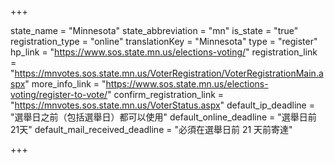 +++

state_name = "Minnesota"
state_abbreviation = "mn"
is_state = "true"
registration_type = "online"
translationKey = "Minnesota"
type = "register"
hp_link = "https://www.sos.state.mn.us/elections-voting/"
registration_link = "https://mnvotes.sos.state.mn.us/VoterRegistration/VoterRegistrationMain.aspx"
more_info_link = "https://www.sos.state.mn.us/elections-voting/register-to-vote/"
confirm_registration_link = "https://mnvotes.sos.state.mn.us/VoterStatus.aspx"
default_ip_deadline = "選舉日之前（包括選舉日）都可以使用"
default_online_deadline = "選舉日前 21天"
default_mail_received_deadline = "必須在選舉日前 21 天前寄達"

+++